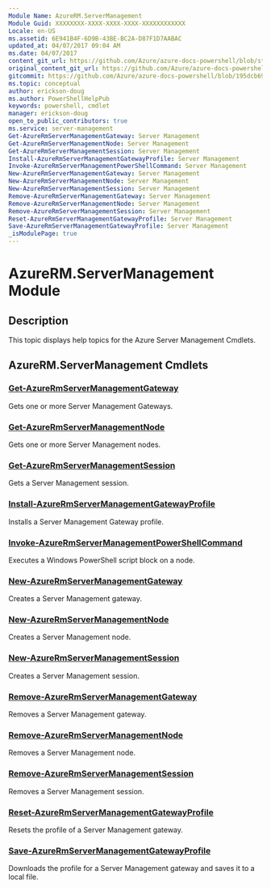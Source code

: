 ```yaml
---
Module Name: AzureRM.ServerManagement
Module Guid: XXXXXXXX-XXXX-XXXX-XXXX-XXXXXXXXXXXX
Locale: en-US
ms.assetid: 6E941B4F-6D9B-43BE-BC2A-D87F1D7AABAC
updated_at: 04/07/2017 09:04 AM
ms.date: 04/07/2017
content_git_url: https://github.com/Azure/azure-docs-powershell/blob/staging/azureps-cmdlets-docs/ResourceManager/AzureRM.ServerManagement/v2.8.0/AzureRM.ServerManagement.md
original_content_git_url: https://github.com/Azure/azure-docs-powershell/blob/staging/azureps-cmdlets-docs/ResourceManager/AzureRM.ServerManagement/v2.8.0/AzureRM.ServerManagement.md
gitcommit: https://github.com/Azure/azure-docs-powershell/blob/195dcb690a30a5f2c0ecd5606483862547ef544a
ms.topic: conceptual
author: erickson-doug
ms.author: PowerShellHelpPub
keywords: powershell, cmdlet
manager: erickson-doug
open_to_public_contributors: true
ms.service: server-management
Get-AzureRmServerManagementGateway: Server Management
Get-AzureRmServerManagementNode: Server Management
Get-AzureRmServerManagementSession: Server Management
Install-AzureRmServerManagementGatewayProfile: Server Management
Invoke-AzureRmServerManagementPowerShellCommand: Server Management
New-AzureRmServerManagementGateway: Server Management
New-AzureRmServerManagementNode: Server Management
New-AzureRmServerManagementSession: Server Management
Remove-AzureRmServerManagementGateway: Server Management
Remove-AzureRmServerManagementNode: Server Management
Remove-AzureRmServerManagementSession: Server Management
Reset-AzureRmServerManagementGatewayProfile: Server Management
Save-AzureRmServerManagementGatewayProfile: Server Management
_isModulePage: true
---
```


# AzureRM.ServerManagement Module
## Description
This topic displays help topics for the Azure Server Management Cmdlets.

## AzureRM.ServerManagement Cmdlets
### [Get-AzureRmServerManagementGateway](Get-AzureRmServerManagementGateway.md)
Gets one or more Server Management Gateways.

### [Get-AzureRmServerManagementNode](Get-AzureRmServerManagementNode.md)
Gets one or more Server Management nodes.

### [Get-AzureRmServerManagementSession](Get-AzureRmServerManagementSession.md)
Gets a Server Management session.

### [Install-AzureRmServerManagementGatewayProfile](Install-AzureRmServerManagementGatewayProfile.md)
Installs a Server Management Gateway profile.

### [Invoke-AzureRmServerManagementPowerShellCommand](Invoke-AzureRmServerManagementPowerShellCommand.md)
Executes a Windows PowerShell script block on a node.

### [New-AzureRmServerManagementGateway](New-AzureRmServerManagementGateway.md)
Creates a Server Management gateway.

### [New-AzureRmServerManagementNode](New-AzureRmServerManagementNode.md)
Creates a Server Management node.

### [New-AzureRmServerManagementSession](New-AzureRmServerManagementSession.md)
Creates a Server Management session.

### [Remove-AzureRmServerManagementGateway](Remove-AzureRmServerManagementGateway.md)
Removes a Server Management gateway.

### [Remove-AzureRmServerManagementNode](Remove-AzureRmServerManagementNode.md)
Removes a Server Management node.

### [Remove-AzureRmServerManagementSession](Remove-AzureRmServerManagementSession.md)
Removes a Server Management session.

### [Reset-AzureRmServerManagementGatewayProfile](Reset-AzureRmServerManagementGatewayProfile.md)
Resets the profile of a Server Management gateway.

### [Save-AzureRmServerManagementGatewayProfile](Save-AzureRmServerManagementGatewayProfile.md)
Downloads the profile for a Server Management gateway and saves it to a local file.

